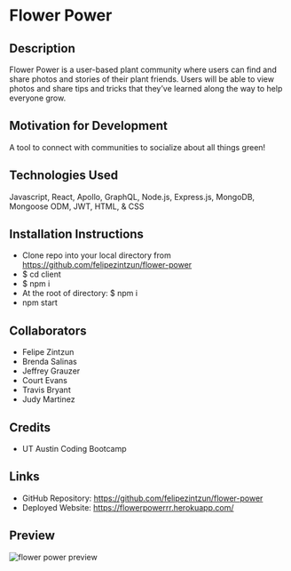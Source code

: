 # Flower Power

## Description
Flower Power is a user-based plant community where users can find and share photos and stories of their plant friends. 
Users will be able to view photos and share tips and tricks that they’ve learned along the way to help everyone grow.

## Motivation for Development
A tool to connect with communities to socialize about all things green!

## Technologies Used
Javascript, React, Apollo,  GraphQL, Node.js, Express.js, MongoDB, Mongoose ODM, JWT, HTML, & CSS

## Installation Instructions
* Clone repo into your local directory from https://github.com/felipezintzun/flower-power
* $ cd client
* $ npm i
* At the root of directory: $ npm i 
* npm start

## Collaborators
* Felipe Zintzun
* Brenda Salinas
* Jeffrey Grauzer
* Court Evans
* Travis Bryant
* Judy Martinez

## Credits
* UT Austin Coding Bootcamp

## Links
* GitHub Repository: https://github.com/felipezintzun/flower-power
* Deployed Website: https://flowerpowerrr.herokuapp.com/

## Preview
![flower power preview](https://user-images.githubusercontent.com/93234615/164577898-d9f7e481-0436-487b-a9f0-6fe11980e35b.png)
